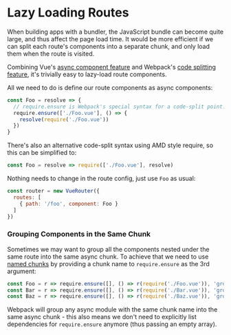 # Lazy Loading Routes

When building apps with a bundler, the JavaScript bundle can become quite large, and thus affect the page load time. It would be more efficient if we can split each route's components into a separate chunk, and only load them when the route is visited.

Combining Vue's [async component feature](http://vuejs.org/guide/components.html#Async-Components) and Webpack's [code splitting feature](https://webpack.js.org/guides/code-splitting-require/), it's trivially easy to
lazy-load route components.

All we need to do is define our route components as async components:

``` js
const Foo = resolve => {
  // require.ensure is Webpack's special syntax for a code-split point.
  require.ensure(['./Foo.vue'], () => {
    resolve(require('./Foo.vue'))
  })
}
```

There's also an alternative code-split syntax using AMD style require, so this can be simplified to:

``` js
const Foo = resolve => require(['./Foo.vue'], resolve)
```

Nothing needs to change in the route config, just use `Foo` as usual:

``` js
const router = new VueRouter({
  routes: [
    { path: '/foo', component: Foo }
  ]
})
```

### Grouping Components in the Same Chunk

Sometimes we may want to group all the components nested under the same route into the same async chunk. To achieve that we need to use [named chunks](https://webpack.js.org/guides/code-splitting-require/#chunkname) by providing a chunk name to `require.ensure` as the 3rd argument:

``` js
const Foo = r => require.ensure([], () => r(require('./Foo.vue')), 'group-foo')
const Bar = r => require.ensure([], () => r(require('./Bar.vue')), 'group-foo')
const Baz = r => require.ensure([], () => r(require('./Baz.vue')), 'group-foo')
```

Webpack will group any async module with the same chunk name into the same async chunk - this also means we don't need to explicitly list dependencies for `require.ensure` anymore (thus passing an empty array).
